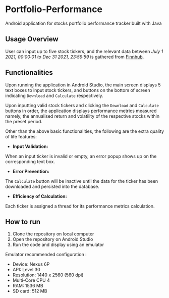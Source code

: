 # Portfolio-Performance

Android application for stocks portfolio performance tracker built with Java 

## Usage Overview
User can input up to five stock tickers, and the relevant data between *July 1 2021, 00:00:01 to Dec 31 2021, 23:59:59* is gathered from [Finnhub](https://finnhub.io).

## Functionalities

Upon running the application in Android Studio, the main screen displays 5 text boxes to input stock tickers, and buttons on the bottom of screen indicating `Download` and `Calculate` respectively. 

Upon inputting valid stock tickers and clicking the `Download` and `Calculate` buttons in order, the application displays performance metrics measured namely, the annualised return and volatility of the respective stocks within the preset period.

Other than the above basic functionalities, the following are the extra quality of life features: 

- **Input Validation:** 

When an input ticker is invalid or empty, an error popup shows up on the corresponding text box.

- **Error Prevention:**

The `Calculate` button will be inactive until the data for the ticker has been downloaded and persisted into the database.

- **Efficiency of Calculation:**

Each ticker is assigned a thread for its performance metrics calculation.

## How to run
1. Clone the repository on local computer
2. Open the repository on Android Studio
3. Run the code and display using an emulator

Emulator recommended configuration :
  - Device: Nexus 6P
  - API: Level 30
  - Resolution: 1440 x 2560 (560 dpi)
  - Multi-Core CPU 4
  - RAM: 1536 MB
  - SD card: 512 MB

